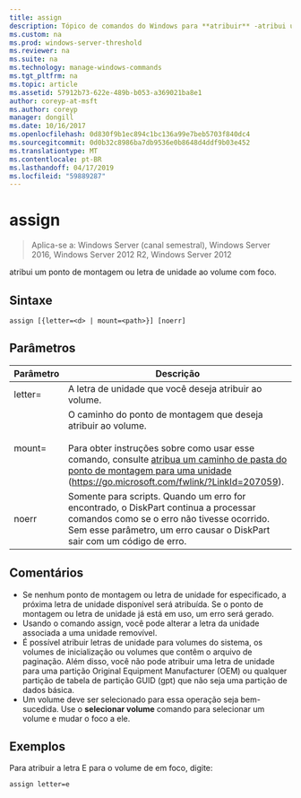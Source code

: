 ```yaml
---
title: assign
description: Tópico de comandos do Windows para **atribuir** -atribui um ponto de montagem ou letra de unidade ao volume com foco.
ms.custom: na
ms.prod: windows-server-threshold
ms.reviewer: na
ms.suite: na
ms.technology: manage-windows-commands
ms.tgt_pltfrm: na
ms.topic: article
ms.assetid: 57912b73-622e-489b-b053-a369021ba8e1
author: coreyp-at-msft
ms.author: coreyp
manager: dongill
ms.date: 10/16/2017
ms.openlocfilehash: 0d830f9b1ec894c1bc136a99e7beb5703f840dc4
ms.sourcegitcommit: 0d0b32c8986ba7db9536e0b8648d4ddf9b03e452
ms.translationtype: MT
ms.contentlocale: pt-BR
ms.lasthandoff: 04/17/2019
ms.locfileid: "59889287"
---
```

# <a name="assign"></a>assign

>Aplica-se a: Windows Server (canal semestral), Windows Server 2016, Windows Server 2012 R2, Windows Server 2012

atribui um ponto de montagem ou letra de unidade ao volume com foco.

## <a name="syntax"></a>Sintaxe
```
assign [{letter=<d> | mount=<path>}] [noerr]
```
## <a name="parameters"></a>Parâmetros
|Parâmetro|Descrição|
|-------|--------|
|letter=<d>|A letra de unidade que você deseja atribuir ao volume.|
|mount=<path>|O caminho do ponto de montagem que deseja atribuir ao volume.<br /><br />Para obter instruções sobre como usar esse comando, consulte [atribua um caminho de pasta do ponto de montagem para uma unidade](https://go.microsoft.com/fwlink/?LinkId=207059) (https://go.microsoft.com/fwlink/?LinkId=207059).|
|noerr|Somente para scripts. Quando um erro for encontrado, o DiskPart continua a processar comandos como se o erro não tivesse ocorrido. Sem esse parâmetro, um erro causar o DiskPart sair com um código de erro.|
## <a name="remarks"></a>Comentários
-   Se nenhum ponto de montagem ou letra de unidade for especificado, a próxima letra de unidade disponível será atribuída. Se o ponto de montagem ou letra de unidade já está em uso, um erro será gerado.
-   Usando o comando assign, você pode alterar a letra da unidade associada a uma unidade removível.
-   É possível atribuir letras de unidade para volumes do sistema, os volumes de inicialização ou volumes que contêm o arquivo de paginação. Além disso, você não pode atribuir uma letra de unidade para uma partição Original Equipment Manufacturer (OEM) ou qualquer partição de tabela de partição GUID (gpt) que não seja uma partição de dados básica.
-   Um volume deve ser selecionado para essa operação seja bem-sucedida. Use o **selecionar volume** comando para selecionar um volume e mudar o foco a ele.
## <a name="BKMK_examples"></a>Exemplos
Para atribuir a letra E para o volume de em foco, digite:
```
assign letter=e
```

